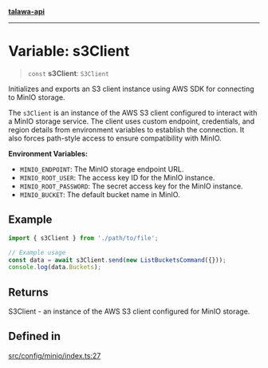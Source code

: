 [**talawa-api**](../../../README.md)

***

# Variable: s3Client

> `const` **s3Client**: `S3Client`

Initializes and exports an S3 client instance using AWS SDK for connecting to MinIO storage.

The `s3Client` is an instance of the AWS S3 client configured to interact with a MinIO storage service.
The client uses custom endpoint, credentials, and region details from environment variables to
establish the connection. It also forces path-style access to ensure compatibility with MinIO.

**Environment Variables:**
- `MINIO_ENDPOINT`: The MinIO storage endpoint URL.
- `MINIO_ROOT_USER`: The access key ID for the MinIO instance.
- `MINIO_ROOT_PASSWORD`: The secret access key for the MinIO instance.
- `MINIO_BUCKET`: The default bucket name in MinIO.

## Example

```typescript
import { s3Client } from './path/to/file';

// Example usage
const data = await s3Client.send(new ListBucketsCommand({}));
console.log(data.Buckets);
```

## Returns

S3Client - an instance of the AWS S3 client configured for MinIO storage.

## Defined in

[src/config/minio/index.ts:27](https://github.com/Suyash878/talawa-api/blob/e4413cec641a837926071678fed3c7f67234e31e/src/config/minio/index.ts#L27)
